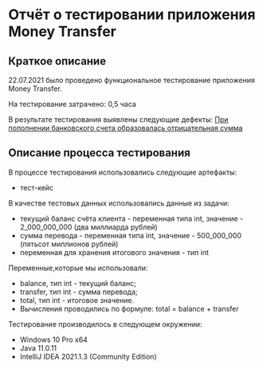 # Отчёт о тестировании приложения Money Transfer

## Краткое описание

22.07.2021 было проведено функциональное тестирование приложения Money Transfer.

На тестирование затрачено: 0,5 часа

В результате тестирования выявлены следующие дефекты:
[При пополнении банковского счета образовалась отрицательная сумма](https://github.com/TanyaLukina/Money-Transfer/issues/1#issue-950797262)

## Описание процесса тестирования

В процессе тестирования использовались следующие артефакты:
* тест-кейс

В качестве тестовых данных использовались данные из задачи:
* текущий баланс счёта клиента - переменная типа int, значение - 2_000_000_000 (два миллиарда рублей)
* сумма перевода - переменная типа int, значение - 500_000_000 (пятьсот миллионов рублей)
* переменная для хранения итогового значения - тип int

Переменные,которые мы использовали:
*	balance, тип int - текущий баланс;
*	transfer, тип int - сумма перевода;
*	total, тип int - итоговое значение.
* Вычисления проводились по формуле:
total = balance + transfer

Тестирование производилось в следующем окружении:
* Windows 10 Pro x64
* Java 11.0.11
* IntelliJ IDEA 2021.1.3 (Community Edition)
